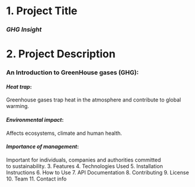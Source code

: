 # 1. Project Title 
### *GHG Insight*   
# 2. Project Description 
### An Introduction to GreenHouse gases (GHG):
#### *Heat trap*:  
Greenhouse gases trap heat in the atmosphere and contribute to global warming.
#### *Environmental impact*: 
Affects ecosystems, climate and human health.
#### *Importance of management*: 
Important for individuals, companies and authorities committed to sustainability.
3. Features
4. Technologies Used
5. Installation Instructions
6. How to Use
7. API Documentation
8. Contributing
9. License
10. Team
11. Contact info
